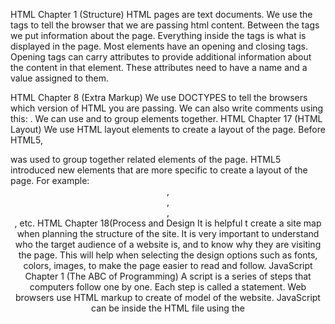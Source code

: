 HTML Chapter 1 (Structure)
HTML pages are text documents. We use the tags to tell the browser that we are passing html content. Between the <head> tags we put information about the page. Everything inside the <body> tags is what is displayed in the page. Most elements have an opening and closing tags. Opening tags can carry attributes to provide additional information about the content in that element. These attributes need to have a name and a value assigned to them. 

HTML Chapter 8 (Extra Markup)
We use DOCTYPES to tell the browsers which version of HTML you are passing. We can also write comments using this: <!-- and -->. We can use and to group elements together.
HTML Chapter 17 (HTML Layout)
We use HTML layout elements to create a layout of the page. Before HTML5, <div> was used to group together related elements of the page. HTML5 introduced new elements that are more specific to create a layout of the page. For example: <header>, <footer>, <aside>, <article>, etc. 
HTML Chapter 18(Process and Design
It is helpful t create a site map when planning the structure of the site. It is very important to understand who the target audience of a website is, and to know why they are visiting the page. This will help when selecting the design options such as fonts, colors, images, to make the page easier to read and follow. 
JavaScript Chapter 1 (The ABC of Programming)
A script is a series of steps that computers follow one by one. Each step is called a statement. 
Web browsers use HTML markup to create of model of the website.
JavaScript can be inside the HTML file using the <script> element. It is better to use a different file with a .js extension. 

Markdown Entry Ideas
Blog Article (2-3 paragraphs with code sample)
Dictionary / Flash Cards
Notes in outline form
Use an analogy
Explain a detail in depth
Use WHY, WHAT, HOW structure
Tutorial / walk through an example as though you were teaching a 102 student
Write a quiz
Create a vocabulary/definition list
Write a cheat sheet
